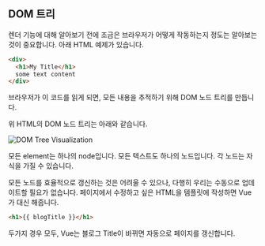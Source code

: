 ## DOM 트리

렌더 기능에 대해 알아보기 전에 조금은 브라우저가 어떻게 작동하는지 정도는 알아보는 것이 중요합니다. 아래 HTML 예제가 있습니다.

```html
<div>
  <h1>My Title</h1>
  some text content
</div>
```

브라우저가 이 코드를 읽게 되면, 모든 내용을 추적하기 위해 DOM 노드 트리를 만듭니다.

위 HTML의 DOM 노드 트리는 아래와 같습니다.

![DOM Tree Visualization](https://v3.ko.vuejs.org/images/dom-tree.png)

모든 element는 하나의 node입니다. 모든 텍스트도 하나의 노드입니다. 각 노드는 자식을 가질 수 있습니다.

모든 노드를 효율적으로 갱신하는 것은 어려울 수 있으나, 다행히 우리는 수동으로 업데이트할 필요가 없습니다. 페이지에서 수정하고 싶은 HTML을 템플릿에 작성하면 Vue가 대신 해줍니다.

```html
<h1>{{ blogTitle }}</h1>
```

두가지 경우 모두, Vue는 블로그 Title이 바뀌면 자동으로 페이지를 갱신합니다.